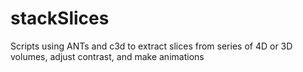 # stackSlices
Scripts using ANTs and c3d to extract slices from series of 4D or 3D volumes, adjust contrast, and make animations
